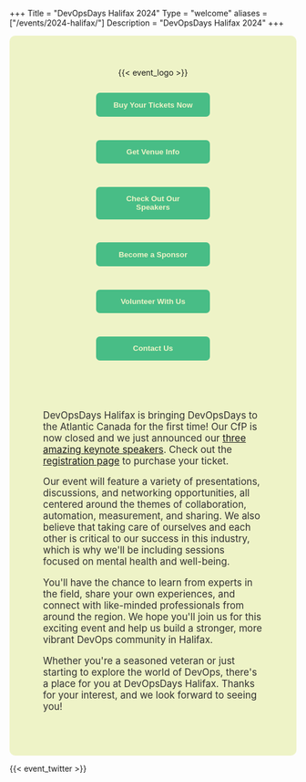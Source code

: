 +++
Title = "DevOpsDays Halifax 2024"
Type = "welcome"
aliases = ["/events/2024-halifax/"]
Description = "DevOpsDays Halifax 2024"
+++

<style type="text/css">
.hfx {
  display: flex;
  flex-direction: row;
  flex-wrap: wrap;
  justify-content: center;
  background-color: #EEF3C7;
  padding: 3em;
  gap: 2em;
  border-radius: 10px;
}
.hfx .showcase {
  text-align: center;
  flex-grow: 1;
  margin: 1em;
}
.hfx .showcase button {
  color: #EEF3C7;
  background-color: #48BD86;
  border: none;
  border-radius: 0.5em;
  font-weight: bold;
  padding: 1em 2em;
  margin: 1em 0;
  width: 100%;
  max-width: 200px;
}
.hfx .sidebar {
  flex-grow: 2;
  margin: 1em;
  color: #303030;
  font-size: 1.2em;
}
.hfx .sidebar p {
  margin-top: 1em;
}
.hfx .sidebar p:first-of-type {
  margin-top: 0;
}
@media only screen and (max-width: 760px) {
  .hfx {
    flex-direction: column;
    padding: 1em;
  }
  .hfx .showcase img {
    width: 100%;
  }
  .hfx .showcase button {
    max-width: 100%;
  }
}
</style>

<div class="hfx">
  <div class="showcase">
    {{< event_logo >}}
    <p><a href="https://tickets.devopsdays.org/devopsdays-halifax/2024/"><button>Buy Your Tickets Now</button></a></p>
    <p><a href="../location/"><button>Get Venue Info</button></a></p>
    <p><a href="../speakers/"><button>Check Out Our Speakers</button></a></p>
    <p><a href="../sponsor/"><button>Become a Sponsor</button></a></p>
    <p><a href="../volunteer/"><button>Volunteer With Us</button></a></p>
    <p><a href="../contact/"><button>Contact Us</button></a></p>
  </div>

  <div class="sidebar">
    <p>DevOpsDays Halifax is bringing DevOpsDays to the Atlantic Canada for the first time! Our CfP is now closed and we just announced our <a href="https://devopsdays.org/events/2024-halifax/speakers">three amazing keynote speakers</a>. Check out the <a href="https://tickets.devopsdays.org/devopsdays-halifax/2024/">registration page</a> to purchase your ticket.</p>
    <p>Our event will feature a variety of presentations, discussions, and networking opportunities, all centered around the themes of collaboration, automation, measurement, and sharing. We also believe that taking care of ourselves and each other is critical to our success in this industry, which is why we'll be including sessions focused on mental health and well-being.</p>
    <p>You'll have the chance to learn from experts in the field, share your own experiences, and connect with like-minded professionals from around the region. We hope you'll join us for this exciting event and help us build a stronger, more vibrant DevOps community in Halifax.</p>
    <p>Whether you're a seasoned veteran or just starting to explore the world of DevOps, there's a place for you at DevOpsDays Halifax. Thanks for your interest, and we look forward to seeing you!</p>
  </div>
</div>

{{< event_twitter >}}

